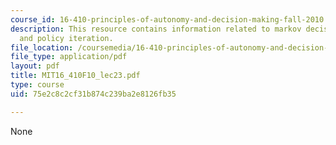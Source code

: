 ```yaml
---
course_id: 16-410-principles-of-autonomy-and-decision-making-fall-2010
description: This resource contains information related to markov decision processes,
  and policy iteration.
file_location: /coursemedia/16-410-principles-of-autonomy-and-decision-making-fall-2010/75e2c8c2cf31b874c239ba2e8126fb35_MIT16_410F10_lec23.pdf
file_type: application/pdf
layout: pdf
title: MIT16_410F10_lec23.pdf
type: course
uid: 75e2c8c2cf31b874c239ba2e8126fb35

---
```

None